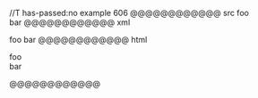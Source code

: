 //T has-passed:no
example 606
@@@@@@@@@@@@ src
foo\
     bar
@@@@@@@@@@@@ xml
<?xml version="1.0" encoding="UTF-8"?>
<!DOCTYPE document SYSTEM "CommonMark.dtd">
<document xmlns="http://commonmark.org/xml/1.0">
  <paragraph>
    <text>foo</text>
    <linebreak />
    <text>bar</text>
  </paragraph>
</document>
@@@@@@@@@@@@ html
<p>foo<br />
bar</p>
@@@@@@@@@@@@
